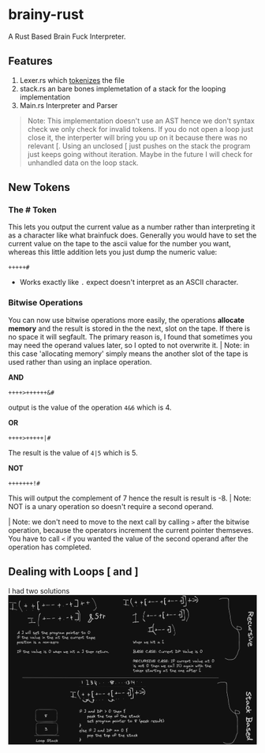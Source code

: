 # brainy-rust
A Rust Based Brain Fuck Interpreter. 

## Features
1. Lexer.rs which [tokenizes](https://en.wikipedia.org/wiki/Lexical_analysis) the file
2. stack.rs an bare bones implemetation of a stack for the looping implementation
3. Main.rs Interpreter and Parser

> Note: This implementation doesn't use an AST hence we don't syntax check we only check for invalid tokens. If you do not open a loop just close it, the interperter will bring you up on it because there was no relevant [. Using an unclosed [ just pushes on the stack the program just keeps going without iteration. Maybe in the future I will check for unhandled data on the loop stack. 

## New Tokens 
### The # Token
This lets you output the current value as a number rather than interpreting it as a character like what brainfuck does.
Generally you would have to set the current value on the tape to the ascii value for the number you want, whereas this little addition lets you just dump the numeric value:
```brainfuck
+++++#
```
* Works exactly like `.` expect doesn't interpret as an ASCII character.

### Bitwise Operations
You can now use bitwise operations more easily, the operations **allocate memory** and the result is stored in the the next,
slot on the tape. If there is no space it will segfault. 
The primary reason is, I found that sometimes you may need the operand values later, so I opted to not overwrite it.
| Note: in this case 'allocating memory' simply means the another slot of the tape is used rather than using an inplace operation.

**AND**
```bf
++++>++++++&#
```
output is the value of the operation `4&6` which is 4.

**OR**
```brainfuck
++++>+++++|#
```
The result is the value of `4|5` which is 5.

**NOT**
```brainfuck
+++++++!#
```
This will output the complement of 7 hence the result is result is -8.
| Note: NOT is a unary operation so doesn't require a second operand. 

| Note: we don't need to move to the next call by calling `>` after the bitwise operation, because the operators increment the current pointer themseves. You have to call `<` if you wanted the value of the second operand after the operation has completed.

## Dealing with Loops \[ and \] 
I had two solutions 
![](./diagrams/Handling-Iteration.png)

